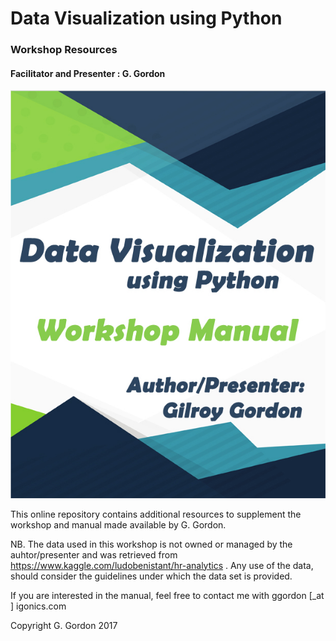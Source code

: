 # Data Visualization using Python
### Workshop Resources
#### Facilitator and Presenter : G. Gordon

![alt text](cover_page.jpg "Manual Cover Page")

This online repository contains additional resources to supplement the workshop and manual made available by G. Gordon. 

NB. The data used in this workshop is not owned or managed by the auhtor/presenter and was retrieved from https://www.kaggle.com/ludobenistant/hr-analytics . Any use of the data, should consider the guidelines under which the data set is provided.

If you are interested in the manual, feel free to contact me with ggordon [_at ] igonics.com

Copyright G. Gordon 2017
